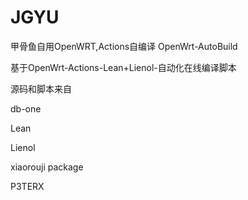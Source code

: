 # JGYU
甲骨鱼自用OpenWRT,Actions自编译
OpenWrt-AutoBuild

基于OpenWrt-Actions-Lean+Lienol-自动化在线编译脚本

源码和脚本来自

db-one

Lean

Lienol

xiaorouji package

P3TERX
